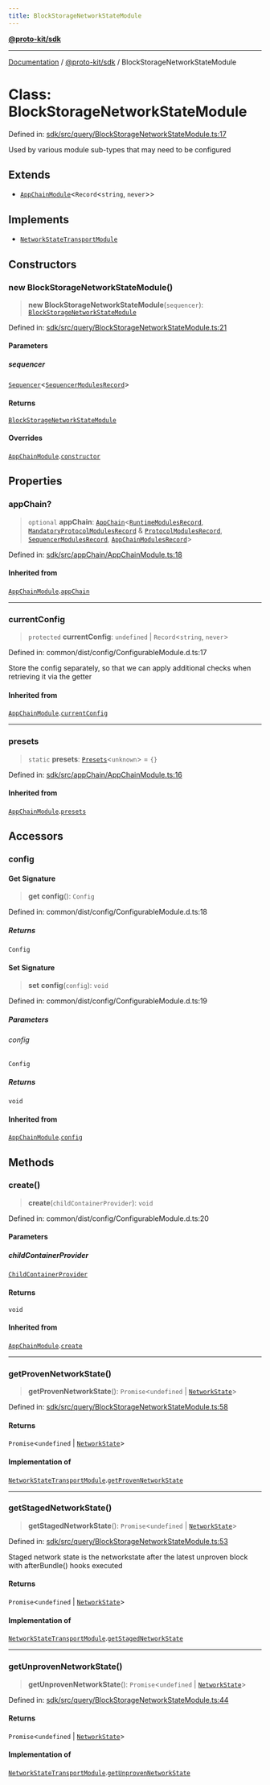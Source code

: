 ```yaml
---
title: BlockStorageNetworkStateModule
---
```


[**@proto-kit/sdk**](../README.md)

***

[Documentation](../../../README.md) / [@proto-kit/sdk](../README.md) / BlockStorageNetworkStateModule

# Class: BlockStorageNetworkStateModule

Defined in: [sdk/src/query/BlockStorageNetworkStateModule.ts:17](https://github.com/proto-kit/framework/blob/b953c754e500c62f01fbbd6d09adfb2f5577269d/packages/sdk/src/query/BlockStorageNetworkStateModule.ts#L17)

Used by various module sub-types that may need to be configured

## Extends

- [`AppChainModule`](AppChainModule.md)\<`Record`\<`string`, `never`\>\>

## Implements

- [`NetworkStateTransportModule`](../../sequencer/interfaces/NetworkStateTransportModule.md)

## Constructors

### new BlockStorageNetworkStateModule()

> **new BlockStorageNetworkStateModule**(`sequencer`): [`BlockStorageNetworkStateModule`](BlockStorageNetworkStateModule.md)

Defined in: [sdk/src/query/BlockStorageNetworkStateModule.ts:21](https://github.com/proto-kit/framework/blob/b953c754e500c62f01fbbd6d09adfb2f5577269d/packages/sdk/src/query/BlockStorageNetworkStateModule.ts#L21)

#### Parameters

##### sequencer

[`Sequencer`](../../sequencer/classes/Sequencer.md)\<[`SequencerModulesRecord`](../../sequencer/type-aliases/SequencerModulesRecord.md)\>

#### Returns

[`BlockStorageNetworkStateModule`](BlockStorageNetworkStateModule.md)

#### Overrides

[`AppChainModule`](AppChainModule.md).[`constructor`](AppChainModule.md#constructors)

## Properties

### appChain?

> `optional` **appChain**: [`AppChain`](AppChain.md)\<[`RuntimeModulesRecord`](../../module/type-aliases/RuntimeModulesRecord.md), [`MandatoryProtocolModulesRecord`](../../protocol/type-aliases/MandatoryProtocolModulesRecord.md) & [`ProtocolModulesRecord`](../../protocol/type-aliases/ProtocolModulesRecord.md), [`SequencerModulesRecord`](../../sequencer/type-aliases/SequencerModulesRecord.md), [`AppChainModulesRecord`](../type-aliases/AppChainModulesRecord.md)\>

Defined in: [sdk/src/appChain/AppChainModule.ts:18](https://github.com/proto-kit/framework/blob/b953c754e500c62f01fbbd6d09adfb2f5577269d/packages/sdk/src/appChain/AppChainModule.ts#L18)

#### Inherited from

[`AppChainModule`](AppChainModule.md).[`appChain`](AppChainModule.md#appchain)

***

### currentConfig

> `protected` **currentConfig**: `undefined` \| `Record`\<`string`, `never`\>

Defined in: common/dist/config/ConfigurableModule.d.ts:17

Store the config separately, so that we can apply additional
checks when retrieving it via the getter

#### Inherited from

[`AppChainModule`](AppChainModule.md).[`currentConfig`](AppChainModule.md#currentconfig)

***

### presets

> `static` **presets**: [`Presets`](../../common/type-aliases/Presets.md)\<`unknown`\> = `{}`

Defined in: [sdk/src/appChain/AppChainModule.ts:16](https://github.com/proto-kit/framework/blob/b953c754e500c62f01fbbd6d09adfb2f5577269d/packages/sdk/src/appChain/AppChainModule.ts#L16)

#### Inherited from

[`AppChainModule`](AppChainModule.md).[`presets`](AppChainModule.md#presets)

## Accessors

### config

#### Get Signature

> **get** **config**(): `Config`

Defined in: common/dist/config/ConfigurableModule.d.ts:18

##### Returns

`Config`

#### Set Signature

> **set** **config**(`config`): `void`

Defined in: common/dist/config/ConfigurableModule.d.ts:19

##### Parameters

###### config

`Config`

##### Returns

`void`

#### Inherited from

[`AppChainModule`](AppChainModule.md).[`config`](AppChainModule.md#config)

## Methods

### create()

> **create**(`childContainerProvider`): `void`

Defined in: common/dist/config/ConfigurableModule.d.ts:20

#### Parameters

##### childContainerProvider

[`ChildContainerProvider`](../../common/interfaces/ChildContainerProvider.md)

#### Returns

`void`

#### Inherited from

[`AppChainModule`](AppChainModule.md).[`create`](AppChainModule.md#create)

***

### getProvenNetworkState()

> **getProvenNetworkState**(): `Promise`\<`undefined` \| [`NetworkState`](../../protocol/classes/NetworkState.md)\>

Defined in: [sdk/src/query/BlockStorageNetworkStateModule.ts:58](https://github.com/proto-kit/framework/blob/b953c754e500c62f01fbbd6d09adfb2f5577269d/packages/sdk/src/query/BlockStorageNetworkStateModule.ts#L58)

#### Returns

`Promise`\<`undefined` \| [`NetworkState`](../../protocol/classes/NetworkState.md)\>

#### Implementation of

[`NetworkStateTransportModule`](../../sequencer/interfaces/NetworkStateTransportModule.md).[`getProvenNetworkState`](../../sequencer/interfaces/NetworkStateTransportModule.md#getprovennetworkstate)

***

### getStagedNetworkState()

> **getStagedNetworkState**(): `Promise`\<`undefined` \| [`NetworkState`](../../protocol/classes/NetworkState.md)\>

Defined in: [sdk/src/query/BlockStorageNetworkStateModule.ts:53](https://github.com/proto-kit/framework/blob/b953c754e500c62f01fbbd6d09adfb2f5577269d/packages/sdk/src/query/BlockStorageNetworkStateModule.ts#L53)

Staged network state is the networkstate after the latest unproven block
with afterBundle() hooks executed

#### Returns

`Promise`\<`undefined` \| [`NetworkState`](../../protocol/classes/NetworkState.md)\>

#### Implementation of

[`NetworkStateTransportModule`](../../sequencer/interfaces/NetworkStateTransportModule.md).[`getStagedNetworkState`](../../sequencer/interfaces/NetworkStateTransportModule.md#getstagednetworkstate)

***

### getUnprovenNetworkState()

> **getUnprovenNetworkState**(): `Promise`\<`undefined` \| [`NetworkState`](../../protocol/classes/NetworkState.md)\>

Defined in: [sdk/src/query/BlockStorageNetworkStateModule.ts:44](https://github.com/proto-kit/framework/blob/b953c754e500c62f01fbbd6d09adfb2f5577269d/packages/sdk/src/query/BlockStorageNetworkStateModule.ts#L44)

#### Returns

`Promise`\<`undefined` \| [`NetworkState`](../../protocol/classes/NetworkState.md)\>

#### Implementation of

[`NetworkStateTransportModule`](../../sequencer/interfaces/NetworkStateTransportModule.md).[`getUnprovenNetworkState`](../../sequencer/interfaces/NetworkStateTransportModule.md#getunprovennetworkstate)

